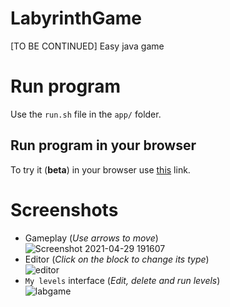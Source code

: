 # LabyrinthGame
[TO BE CONTINUED] Easy java game

# Run program
Use the `run.sh` file in the `app/` folder.
## Run program in your browser
To try it (**beta**) in your browser use [this](https://repl.it/@OrangoMango/LabyrinthGame) link.

# Screenshots
* Gameplay (*Use arrows to move*)<br>
![Screenshot 2021-04-29 191607](https://user-images.githubusercontent.com/61402409/116791706-7ba64580-aabc-11eb-865e-ef4fd91d20b5.png)
* Editor (*Click on the block to change its type*)<br>
![editor](https://user-images.githubusercontent.com/61402409/120788171-73fd1500-c530-11eb-8c0a-b29b6300f616.png)
* `My levels` interface (*Edit, delete and run levels*)<br>
![labgame](https://user-images.githubusercontent.com/61402409/121567737-37915380-ca1f-11eb-8de0-25b3fea0f7ad.png)
